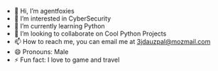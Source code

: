 - 👋 Hi, I’m agentfoxies
- 👀 I’m interested in CyberSecurity
- 🌱 I’m currently learning Python
- 💞️ I’m looking to collaborate on Cool Python Projects
- 📫 How to reach me, you can email me at 3jdauzpal@mozmail.com
- 😄 Pronouns: Male
- ⚡ Fun fact: I love to game and travel

<!---
agentfoxies/agentfoxies is a ✨ special ✨ repository because its `README.md` (this file) appears on your GitHub profile.
You can click the Preview link to take a look at your changes.
--->
